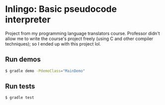 # Inlingo: Basic pseudocode interpreter

Project from my programming language translators course. Professor didn't allow me to write the course's project freely (using C and other compiler techniques); so I ended up with this project lol.

## Run demos

```bash
$ gradle demo -PdemoClass="MainDemo"
```

## Run tests

```bash
$ gradle test
```

